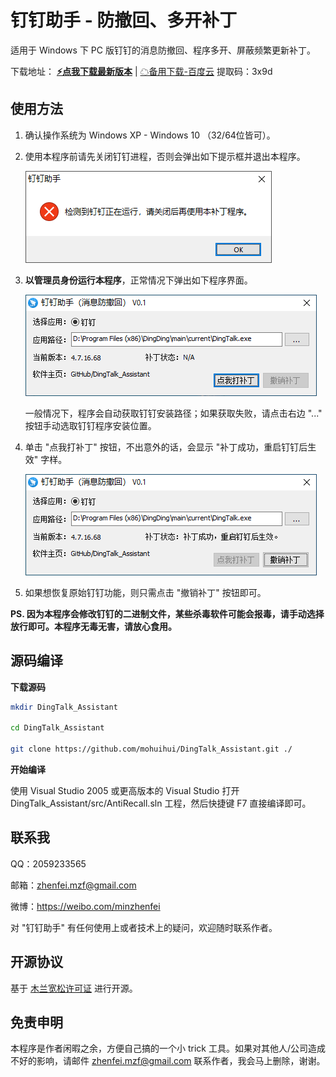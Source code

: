# 钉钉助手 - 防撤回、多开补丁

适用于 Windows 下 PC 版钉钉的消息防撤回、程序多开、屏蔽频繁更新补丁。

下载地址：
**[⚡️点我下载最新版本](https://github.com/mohuihui/DingTalk_Assistant/releases/download/v0.1/DTAssist_v0.1.zip)** |
[☁备用下载-百度云](https://pan.baidu.com/s/1QknJvYar1xHsk_TnDIfbfQ) 提取码：3x9d

## 使用方法

1. 确认操作系统为 Windows XP - Windows 10 （32/64位皆可）。

2. 使用本程序前请先关闭钉钉进程，否则会弹出如下提示框并退出本程序。

    ![avatar](screenshot/kill_dingtalk.png)

3. **以管理员身份运行本程序**，正常情况下弹出如下程序界面。

    ![avatar](screenshot/start_patch.png)
    
    一般情况下，程序会自动获取钉钉安装路径；如果获取失败，请点击右边 "..." 按钮手动选取钉钉程序安装位置。

4. 单击 "点我打补丁" 按钮，不出意外的话，会显示 "补丁成功，重启钉钉后生效" 字样。
    
    ![avatar](screenshot/patched.png)

5. 如果想恢复原始钉钉功能，则只需点击 "撤销补丁" 按钮即可。

**PS. 因为本程序会修改钉钉的二进制文件，某些杀毒软件可能会报毒，请手动选择放行即可。本程序无毒无害，请放心食用。**

## 源码编译

**下载源码**

```bash
mkdir DingTalk_Assistant

cd DingTalk_Assistant

git clone https://github.com/mohuihui/DingTalk_Assistant.git ./

```

**开始编译**

使用 Visual Studio 2005 或更高版本的 Visual Studio 打开 DingTalk_Assistant/src/AntiRecall.sln 工程，然后快捷键 F7 直接编译即可。

## 联系我

QQ：2059233565

邮箱：zhenfei.mzf@gmail.com

微博：https://weibo.com/minzhenfei

对 "钉钉助手" 有任何使用上或者技术上的疑问，欢迎随时联系作者。

## 开源协议

基于 [木兰宽松许可证](https://license.coscl.org.cn/MulanPSL/) 进行开源。

## 免责申明

本程序是作者闲暇之余，方便自己搞的一个小 trick 工具。如果对其他人/公司造成不好的影响，请邮件 zhenfei.mzf@gmail.com 联系作者，我会马上删除，谢谢。
